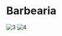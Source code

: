 # Barbearia
![3](https://user-images.githubusercontent.com/69200574/192762783-9e2e2143-3f08-4870-ad3a-2baaef61be87.PNG)
![4](https://user-images.githubusercontent.com/69200574/192762914-d5831061-3a5b-4da8-9a9b-9fea10f8120e.PNG)
